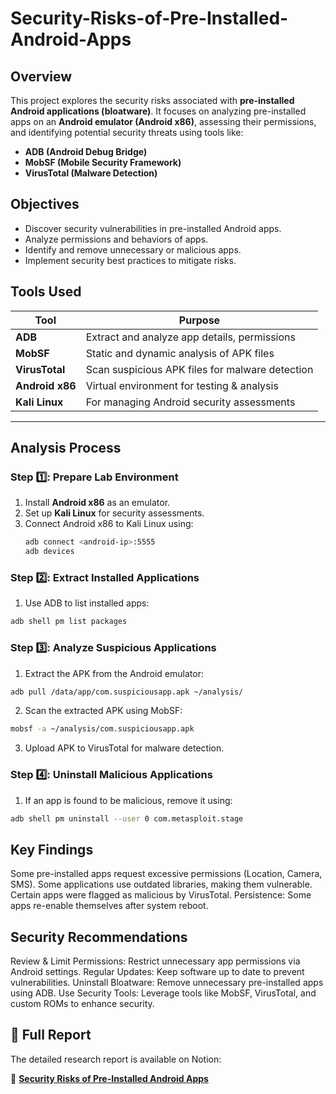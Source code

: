 # Security-Risks-of-Pre-Installed-Android-Apps

## Overview
This project explores the security risks associated with **pre-installed Android applications (bloatware)**. It focuses on analyzing pre-installed apps on an **Android emulator (Android x86)**, assessing their permissions, and identifying potential security threats using tools like:
- **ADB (Android Debug Bridge)**
- **MobSF (Mobile Security Framework)**
- **VirusTotal (Malware Detection)**

## Objectives
- Discover security vulnerabilities in pre-installed Android apps.
- Analyze permissions and behaviors of apps.
- Identify and remove unnecessary or malicious apps.
- Implement security best practices to mitigate risks.

## Tools Used
| Tool      | Purpose |
|-----------|---------|
| **ADB** | Extract and analyze app details, permissions |
| **MobSF** | Static and dynamic analysis of APK files |
| **VirusTotal** | Scan suspicious APK files for malware detection |
| **Android x86** | Virtual environment for testing & analysis |
| **Kali Linux** | For managing Android security assessments |


---

## **Analysis Process**
### Step 1️⃣: **Prepare Lab Environment**
1. Install **Android x86** as an emulator.
2. Set up **Kali Linux** for security assessments.
3. Connect Android x86 to Kali Linux using:
   ```bash
   adb connect <android-ip>:5555
   adb devices
   ```
### Step 2️⃣: Extract Installed Applications
1. Use ADB to list installed apps:
```bash
adb shell pm list packages
```
### Step 3️⃣: Analyze Suspicious Applications
1. Extract the APK from the Android emulator:
```bash
adb pull /data/app/com.suspiciousapp.apk ~/analysis/
```
2. Scan the extracted APK using MobSF:
```bash
mobsf -a ~/analysis/com.suspiciousapp.apk
```
3. Upload APK to VirusTotal for malware detection.
### Step 4️⃣: Uninstall Malicious Applications
1. If an app is found to be malicious, remove it using:
```bash
adb shell pm uninstall --user 0 com.metasploit.stage
```

## **Key Findings**
Some pre-installed apps request excessive permissions (Location, Camera, SMS).
Some applications use outdated libraries, making them vulnerable.
Certain apps were flagged as malicious by VirusTotal.
Persistence: Some apps re-enable themselves after system reboot.

## **Security Recommendations**

Review & Limit Permissions: Restrict unnecessary app permissions via Android settings.
Regular Updates: Keep software up to date to prevent vulnerabilities.
Uninstall Bloatware: Remove unnecessary pre-installed apps using ADB.
Use Security Tools: Leverage tools like MobSF, VirusTotal, and custom ROMs to enhance security.

## **📖 Full Report**
The detailed research report is available on Notion:

🔗 **[Security Risks of Pre-Installed Android Apps](https://www.notion.so/Security-Risks-of-Pre-Installed-Android-Apps-1ba7c5d196f480c18047e1528ed77791?pvs=4)**




